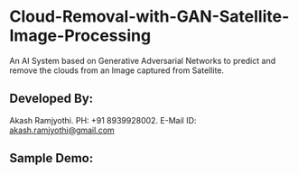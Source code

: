 # Cloud-Removal-with-GAN-Satellite-Image-Processing
An AI System based on Generative Adversarial Networks to predict and remove the clouds from an Image captured from Satellite.

## Developed By:
Akash Ramjyothi.
PH: +91 8939928002.
E-Mail ID: akash.ramjyothi@gmail.com

## Sample Demo:
